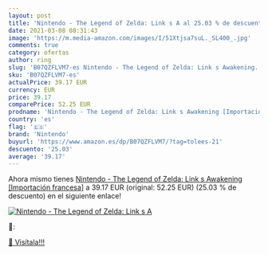 ```yaml
---
layout: post
title: 'Nintendo - The Legend of Zelda: Link s A al 25.03 % de descuento'
date: 2021-03-08 08:31:43
image: 'https://m.media-amazon.com/images/I/51Xtjsa7suL._SL400_.jpg'
comments: true
category: ofertas
author: ring
slug: 'B07QZFLVM7-es Nintendo - The Legend of Zelda: Link s Awakening...'
sku: 'B07QZFLVM7-es'
actualPrice: 39.17 EUR
currency: EUR
price: 39.17
comparePrice: 52.25 EUR
prodname: 'Nintendo - The Legend of Zelda: Link s Awakening [Importación francesa]'
country: 'es'
flag: '🇪🇸'
brand: 'Nintendo'
buyurl: 'https://www.amazon.es/dp/B07QZFLVM7/?tag=tolees-21'
descuento: '25.03'
average: '39.17'
---
```


Ahora mismo tienes [Nintendo - The Legend of Zelda: Link s Awakening [Importación francesa]](https://www.amazon.es/dp/B07QZFLVM7/?tag=tolees-21) a 39.17 EUR (original: 52.25 EUR) (25.03 %  de descuento) en el siguiente enlace!

[![Nintendo - The Legend of Zelda: Link s A](https://m.media-amazon.com/images/I/51Xtjsa7suL._SL400_.jpg)](https://www.amazon.es/dp/B07QZFLVM7/?tag=tolees-21)

🔎:


[🛒 Visítala!!!](https://www.amazon.es/dp/B07QZFLVM7/?tag=tolees-21)
